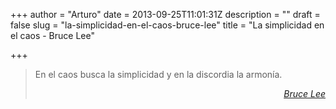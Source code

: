 +++
author = "Arturo"
date = 2013-09-25T11:01:31Z
description = ""
draft = false
slug = "la-simplicidad-en-el-caos-bruce-lee"
title = "La simplicidad en el caos - Bruce Lee"

+++

<blockquote>
En el caos busca la simplicidad y en la discordia la armonía.
<p style="text-align: right;"><cite><a href="http://es.wikipedia.org/wiki/Bruce_Lee">Bruce Lee</a></cite></p>
</blockquote>